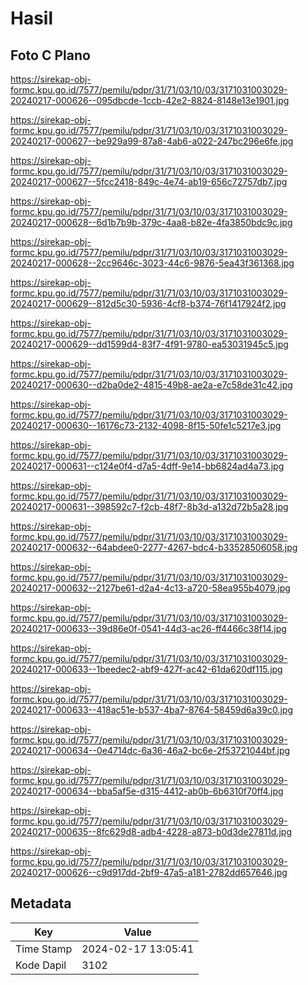# Hasil

## Foto C Plano

https://sirekap-obj-formc.kpu.go.id/7577/pemilu/pdpr/31/71/03/10/03/3171031003029-20240217-000626--095dbcde-1ccb-42e2-8824-8148e13e1901.jpg

https://sirekap-obj-formc.kpu.go.id/7577/pemilu/pdpr/31/71/03/10/03/3171031003029-20240217-000627--be929a99-87a8-4ab6-a022-247bc296e6fe.jpg

https://sirekap-obj-formc.kpu.go.id/7577/pemilu/pdpr/31/71/03/10/03/3171031003029-20240217-000627--5fcc2418-849c-4e74-ab19-656c72757db7.jpg

https://sirekap-obj-formc.kpu.go.id/7577/pemilu/pdpr/31/71/03/10/03/3171031003029-20240217-000628--6d1b7b9b-379c-4aa8-b82e-4fa3850bdc9c.jpg

https://sirekap-obj-formc.kpu.go.id/7577/pemilu/pdpr/31/71/03/10/03/3171031003029-20240217-000628--2cc9646c-3023-44c6-9876-5ea43f361368.jpg

https://sirekap-obj-formc.kpu.go.id/7577/pemilu/pdpr/31/71/03/10/03/3171031003029-20240217-000629--812d5c30-5936-4cf8-b374-76f1417924f2.jpg

https://sirekap-obj-formc.kpu.go.id/7577/pemilu/pdpr/31/71/03/10/03/3171031003029-20240217-000629--dd1599d4-83f7-4f91-9780-ea53031945c5.jpg

https://sirekap-obj-formc.kpu.go.id/7577/pemilu/pdpr/31/71/03/10/03/3171031003029-20240217-000630--d2ba0de2-4815-49b8-ae2a-e7c58de31c42.jpg

https://sirekap-obj-formc.kpu.go.id/7577/pemilu/pdpr/31/71/03/10/03/3171031003029-20240217-000630--16176c73-2132-4098-8f15-50fe1c5217e3.jpg

https://sirekap-obj-formc.kpu.go.id/7577/pemilu/pdpr/31/71/03/10/03/3171031003029-20240217-000631--c124e0f4-d7a5-4dff-9e14-bb6824ad4a73.jpg

https://sirekap-obj-formc.kpu.go.id/7577/pemilu/pdpr/31/71/03/10/03/3171031003029-20240217-000631--398592c7-f2cb-48f7-8b3d-a132d72b5a28.jpg

https://sirekap-obj-formc.kpu.go.id/7577/pemilu/pdpr/31/71/03/10/03/3171031003029-20240217-000632--64abdee0-2277-4267-bdc4-b33528506058.jpg

https://sirekap-obj-formc.kpu.go.id/7577/pemilu/pdpr/31/71/03/10/03/3171031003029-20240217-000632--2127be61-d2a4-4c13-a720-58ea955b4079.jpg

https://sirekap-obj-formc.kpu.go.id/7577/pemilu/pdpr/31/71/03/10/03/3171031003029-20240217-000633--39d86e0f-0541-44d3-ac26-ff4466c38f14.jpg

https://sirekap-obj-formc.kpu.go.id/7577/pemilu/pdpr/31/71/03/10/03/3171031003029-20240217-000633--1beedec2-abf9-427f-ac42-61da620df115.jpg

https://sirekap-obj-formc.kpu.go.id/7577/pemilu/pdpr/31/71/03/10/03/3171031003029-20240217-000633--418ac51e-b537-4ba7-8764-58459d6a39c0.jpg

https://sirekap-obj-formc.kpu.go.id/7577/pemilu/pdpr/31/71/03/10/03/3171031003029-20240217-000634--0e4714dc-6a36-46a2-bc6e-2f53721044bf.jpg

https://sirekap-obj-formc.kpu.go.id/7577/pemilu/pdpr/31/71/03/10/03/3171031003029-20240217-000634--bba5af5e-d315-4412-ab0b-6b6310f70ff4.jpg

https://sirekap-obj-formc.kpu.go.id/7577/pemilu/pdpr/31/71/03/10/03/3171031003029-20240217-000635--8fc629d8-adb4-4228-a873-b0d3de27811d.jpg

https://sirekap-obj-formc.kpu.go.id/7577/pemilu/pdpr/31/71/03/10/03/3171031003029-20240217-000626--c9d917dd-2bf9-47a5-a181-2782dd657646.jpg


## Metadata

| Key        | Value               |
| ---------- | ------------------- |
| Time Stamp | 2024-02-17 13:05:41 |
| Kode Dapil | 3102                |



